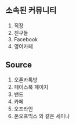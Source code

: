 ## 소속된 커뮤니티

1. 직장
2. 친구들
3. Facebook
4. 영어카페



## Source

1. 오픈카톡방
2. 페이스북 페이지
3. 밴드
4. 카페
5. 오프라인
6. 온오프믹스 와 같은 세미나